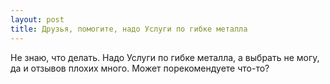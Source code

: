 ```yaml
---
layout: post 
title: Друзья, помогите, надо Услуги по гибке металла 
--- 
```

Не знаю, что делать. Надо Услуги по гибке металла, а выбрать не могу, да и отзывов плохих много. Может порекомендуете что-то?
